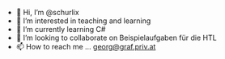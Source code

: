 - 👋 Hi, I’m @schurlix
- 👀 I’m interested in teaching and learning
- 🌱 I’m currently learning C# 
- 💞️ I’m looking to collaborate on Beispielaufgaben für die HTL
- 📫 How to reach me ... georg@graf.priv.at

<!---
schurlix/schurlix is a ✨ special ✨ repository because its `README.md` (this file) appears on your GitHub profile.
You can click the Preview link to take a look at your changes.
--->
